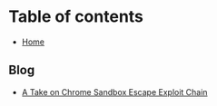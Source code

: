 # Table of contents

* [Home](README.md)

## Blog

* [A Take on Chrome Sandbox Escape Exploit Chain](blog/chrome-sandbox-escape.md)

